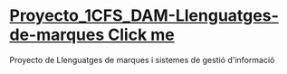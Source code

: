 # [Proyecto_1CFS_DAM-Llenguatges-de-marques Click me](https://dsqrwym.github.io/Proyecto_1CFS_DAM-Llenguatges-de-marques.../GLOBAL_PRACTICE1/PG0.html)
Proyecto de Llenguatges de marques i sistemes de gestió d'informació 
